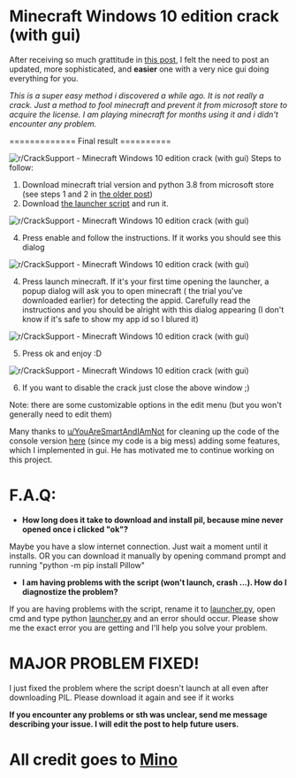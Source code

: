 
# Minecraft Windows 10 edition crack (with gui)

After receiving so much grattitude in  [this post](https://www.reddit.com/r/CrackSupport/comments/p7c3jb/finally_minecraft_windows_10_crack/), I felt the need to post an updated, more sophisticated, and  **easier**  one with a very nice gui doing everything for you.

_This is a super easy method i discovered a while ago. It is not really a crack. Just a method to fool minecraft and prevent it from microsoft store to acquire the license. I am playing minecraft for months using it and i didn't encounter any problem._

============= Final result ==========

![r/CrackSupport - Minecraft Windows 10 edition crack (with gui)](https://github.com/misike12/Minecraft-Windows-10-edition-crack-with-gui-python/raw/main/Assets-to-readme/vfmrmp2xfpj71.webp)
Steps to follow:
1.  Download minecraft trial version and python 3.8 from microsoft store (see steps 1 and 2 in  [the older post](https://www.reddit.com/r/PiratedGames/comments/p7c4a6/finally_minecraft_windows_10_crack/))
2.  Download  [the launcher script](https://drive.google.com/file/d/1ebSksO9o7JRLe_O7iYKBFY9u0rbSDNaf/view?usp=sharing)  and run it.

![r/CrackSupport - Minecraft Windows 10 edition crack (with gui)](https://github.com/misike12/Minecraft-Windows-10-edition-crack-with-gui-python/raw/main/Assets-to-readme/1mrqm11yfpj71.webp)

4. Press enable and follow the instructions. If it works you should see this dialog

![r/CrackSupport - Minecraft Windows 10 edition crack (with gui)](https://github.com/misike12/Minecraft-Windows-10-edition-crack-with-gui-python/raw/main/Assets-to-readme/jrsry60zfpj71.webp)

4. Press launch minecraft. If it's your first time opening the launcher, a popup dialog will ask you to open minecraft ( the trial you've downloaded earlier) for detecting the appid. Carefully read the instructions and you should be alright with this dialog appearing (I don't know if it's safe to show my app id so I blured it)

![r/CrackSupport - Minecraft Windows 10 edition crack (with gui)](https://github.com/misike12/Minecraft-Windows-10-edition-crack-with-gui-python/raw/main/Assets-to-readme/ztdcrpuzfpj71.webp)

5. Press ok and enjoy :D

![r/CrackSupport - Minecraft Windows 10 edition crack (with gui)](https://github.com/misike12/Minecraft-Windows-10-edition-crack-with-gui-python/raw/main/Assets-to-readme/ftiwqxp0gpj71.webp)

6. If you want to disable the crack just close the above window ;)

Note: there are some customizable options in the edit menu (but you won't generally need to edit them)

Many thanks to  [u/YouAreSmartAndIAmNot](https://www.reddit.com/u/YouAreSmartAndIAmNot/)  for cleaning up the code of the console version  [here](https://pastebin.com/dhXbXQ4E)  (since my code is a big mess) adding some features, which I implemented in gui. He has motivated me to continue working on this project.

# F.A.Q:

-   **How long does it take to download and install pil, because mine never opened once i clicked "ok"?**
    

Maybe you have a slow internet connection. Just wait a moment until it installs. OR you can download it manually by opening command prompt and running "python -m pip install Pillow"

-   **I am having problems with the script (won't launch, crash ...). How do I diagnostize the problem?**
    

If you are having problems with the script, rename it to  [launcher.py](https://launcher.py/), open cmd and type python  [launcher.py](https://launcher.py/)  and an error should occur. Please show me the exact error you are getting and I'll help you solve your problem.

# MAJOR PROBLEM FIXED!

I just fixed the problem where the script doesn't launch at all even after downloading PIL. Please download it again and see if it works

**If you encounter any problems or sth was unclear, send me message describing your issue. I will edit the post to help future users.**



# All credit goes to [Mino](https://www.reddit.com/user/Mino260806/)